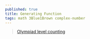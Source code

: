 ```yaml
---
published: true
title: Generating Function
tags: math 3Blue1Brown complex-number
---
```

> [Olympiad level counting ](https://www.youtube.com/watch?v=bOXCLR3Wric)